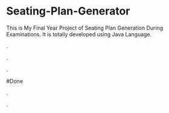 # Seating-Plan-Generator

This is My Final Year Project of Seating Plan Generation During Examinations. It is totally developed using Java Language.












.





























.












































































































































































































.





















































#Done










































































































.




































































































































































































































































































































































































































































































.








































